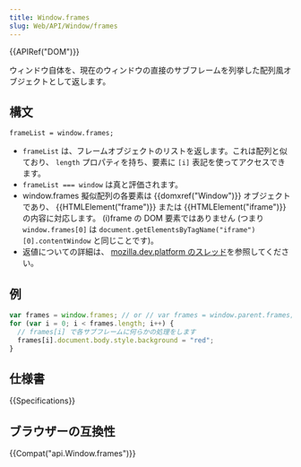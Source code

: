```yaml
---
title: Window.frames
slug: Web/API/Window/frames
---
```


{{APIRef("DOM")}}

ウィンドウ自体を、現在のウィンドウの直接のサブフレームを列挙した配列風オブジェクトとして返します。

## 構文

```
frameList = window.frames;
```

- `frameList` は、フレームオブジェクトのリストを返します。これは配列と似ており、 `length` プロパティを持ち、要素に `[i]` 表記を使ってアクセスできます。
- `frameList === window` は真と評価されます。
- window\.frames 擬似配列の各要素は {{domxref("Window")}} オブジェクトであり、 {{HTMLElement("frame")}} または {{HTMLElement("iframe")}} の内容に対応します。 (i)frame の DOM 要素ではありません (つまり `window.frames[0]` は `document.getElementsByTagName("iframe")[0].contentWindow` と同じことです)。
- 返値についての詳細は、 [mozilla.dev.platform のスレッド](http://groups.google.com/group/mozilla.dev.platform/browse_thread/thread/5628c6f346859d4f/169aa7004565066?hl=en&ie=UTF-8&oe=utf-8&q=window.frames&pli=1)を参照してください。

## 例

```js
var frames = window.frames; // or // var frames = window.parent.frames;
for (var i = 0; i < frames.length; i++) {
  // frames[i] で各サブフレームに何らかの処理をします
  frames[i].document.body.style.background = "red";
}
```

## 仕様書

{{Specifications}}

## ブラウザーの互換性

{{Compat("api.Window.frames")}}
